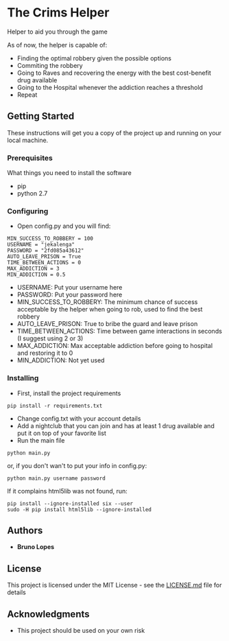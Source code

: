 
# The Crims Helper
Helper to aid you through the game

As of now, the helper is capable of:

* Finding the optimal robbery given the possible options
* Commiting the robbery
* Going to Raves and recovering the energy with the best cost-benefit drug available
* Going to the Hospital whenever the addiction reaches a threshold
* Repeat

## Getting Started

These instructions will get you a copy of the project up and running on your local machine.

### Prerequisites

What things you need to install the software
 * pip
 * python 2.7

### Configuring
 * Open config.py and you will find:
 
```
MIN_SUCCESS_TO_ROBBERY = 100
USERNAME = "jekalenga"
PASSWORD = "2fd085a43612"
AUTO_LEAVE_PRISON = True
TIME_BETWEEN_ACTIONS = 0
MAX_ADDICTION = 3
MIN_ADDICTION = 0.5
```
* USERNAME: Put your username here
* PASSWORD: Put your password here
* MIN_SUCCESS_TO_ROBBERY: The minimum chance of success acceptable by the helper when going to rob, used to find the best robbery 
* AUTO_LEAVE_PRISON: True to bribe the guard and leave prison
* TIME_BETWEEN_ACTIONS: Time between game interactions in seconds (I suggest using 2 or 3)
* MAX_ADDICTION: Max acceptable addiction before going to hospital and restoring it to 0
* MIN_ADDICTION: Not yet used

### Installing

* First, install the project requirements

```
pip install -r requirements.txt
```

* Change config.txt with your account details
* Add a nightclub that you can join and has at least 1 drug available and put it on top of your favorite list
* Run the main file

```
python main.py
```

or, if you don't wan't to put your info in config.py:

```
python main.py username password
```

If it complains html5lib was not found, run:

```
pip install --ignore-installed six --user
sudo -H pip install html5lib --ignore-installed
```

## Authors

* **Bruno Lopes** 


## License

This project is licensed under the MIT License - see the [LICENSE.md](LICENSE.md) file for details

## Acknowledgments

* This project should be used on your own risk
